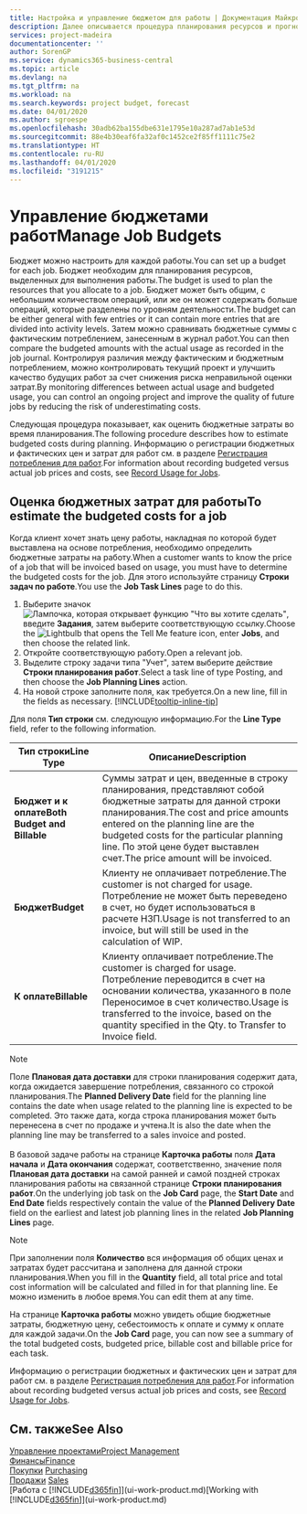 ```yaml
---
title: Настройка и управление бюджетом для работы | Документация Майкрософт
description: Далее описывается процедура планирования ресурсов и прогнозирования и контроля себестоимости для проекта путем настройки бюджета для каждой работы.
services: project-madeira
documentationcenter: ''
author: SorenGP
ms.service: dynamics365-business-central
ms.topic: article
ms.devlang: na
ms.tgt_pltfrm: na
ms.workload: na
ms.search.keywords: project budget, forecast
ms.date: 04/01/2020
ms.author: sgroespe
ms.openlocfilehash: 30adb62ba155dbe631e1795e10a287ad7ab1e53d
ms.sourcegitcommit: 88e4b30eaf6fa32af0c1452ce2f85ff1111c75e2
ms.translationtype: HT
ms.contentlocale: ru-RU
ms.lasthandoff: 04/01/2020
ms.locfileid: "3191215"
---
```

# <a name="manage-job-budgets"></a><span data-ttu-id="9761c-103">Управление бюджетами работ</span><span class="sxs-lookup"><span data-stu-id="9761c-103">Manage Job Budgets</span></span>
<span data-ttu-id="9761c-104">Бюджет можно настроить для каждой работы.</span><span class="sxs-lookup"><span data-stu-id="9761c-104">You can set up a budget for each job.</span></span> <span data-ttu-id="9761c-105">Бюджет необходим для планирования ресурсов, выделенных для выполнения работы.</span><span class="sxs-lookup"><span data-stu-id="9761c-105">The budget is used to plan the resources that you allocate to a job.</span></span> <span data-ttu-id="9761c-106">Бюджет может быть общим, с небольшим количеством операций, или же он может содержать больше операций, которые разделены по уровням деятельности.</span><span class="sxs-lookup"><span data-stu-id="9761c-106">The budget can be either general with few entries or it can contain more entries that are divided into activity levels.</span></span> <span data-ttu-id="9761c-107">Затем можно сравнивать бюджетные суммы с фактическим потреблением, занесенным в журнал работ.</span><span class="sxs-lookup"><span data-stu-id="9761c-107">You can then compare the budgeted amounts with the actual usage as recorded in the job journal.</span></span> <span data-ttu-id="9761c-108">Контролируя различия между фактическим и бюджетным потреблением, можно контролировать текущий проект и улучшить качество будущих работ за счет снижения риска неправильной оценки затрат.</span><span class="sxs-lookup"><span data-stu-id="9761c-108">By monitoring differences between actual usage and budgeted usage, you can control an ongoing project and improve the quality of future jobs by reducing the risk of underestimating costs.</span></span>

<span data-ttu-id="9761c-109">Следующая процедура показывает, как оценить бюджетные затраты во время планирования.</span><span class="sxs-lookup"><span data-stu-id="9761c-109">The following procedure describes how to estimate budgeted costs during planning.</span></span> <span data-ttu-id="9761c-110">Информацию о регистрации бюджетных и фактических цен и затрат для работ см. в разделе [Регистрация потребления для работ](projects-how-record-job-usage.md).</span><span class="sxs-lookup"><span data-stu-id="9761c-110">For information about recording budgeted versus actual job prices and costs, see [Record Usage for Jobs](projects-how-record-job-usage.md).</span></span>  

## <a name="to-estimate-the-budgeted-costs-for-a-job"></a><a name="JobBudgetCosts"></a> <span data-ttu-id="9761c-111">Оценка бюджетных затрат для работы</span><span class="sxs-lookup"><span data-stu-id="9761c-111">To estimate the budgeted costs for a job</span></span>
<span data-ttu-id="9761c-112">Когда клиент хочет знать цену работы, накладная по которой будет выставлена на основе потребления, необходимо определить бюджетные затраты на работу.</span><span class="sxs-lookup"><span data-stu-id="9761c-112">When a customer wants to know the price of a job that will be invoiced based on usage, you must have to determine the budgeted costs for the job.</span></span> <span data-ttu-id="9761c-113">Для этого используйте страницу **Строки задач по работе**.</span><span class="sxs-lookup"><span data-stu-id="9761c-113">You use the **Job Task Lines** page to do this.</span></span>

1. <span data-ttu-id="9761c-114">Выберите значок ![Лампочка, которая открывает функцию "Что вы хотите сделать"](media/ui-search/search_small.png "Что вы хотите сделать"), введите **Задания**, затем выберите соответствующую ссылку.</span><span class="sxs-lookup"><span data-stu-id="9761c-114">Choose the ![Lightbulb that opens the Tell Me feature](media/ui-search/search_small.png "Tell me what you want to do") icon, enter **Jobs**, and then choose the related link.</span></span>  
2. <span data-ttu-id="9761c-115">Откройте соответствующую работу.</span><span class="sxs-lookup"><span data-stu-id="9761c-115">Open a relevant job.</span></span>
3. <span data-ttu-id="9761c-116">Выделите строку задачи типа "Учет", затем выберите действие **Строки планирования работ**.</span><span class="sxs-lookup"><span data-stu-id="9761c-116">Select a task line of type Posting, and then choose the **Job Planning Lines** action.</span></span>
4. <span data-ttu-id="9761c-117">На новой строке заполните поля, как требуется.</span><span class="sxs-lookup"><span data-stu-id="9761c-117">On a new line, fill in the fields as necessary.</span></span> [!INCLUDE[tooltip-inline-tip](includes/tooltip-inline-tip_md.md)]   

<span data-ttu-id="9761c-118">Для поля **Тип строки** см. следующую информацию.</span><span class="sxs-lookup"><span data-stu-id="9761c-118">For the **Line Type** field, refer to the following information.</span></span>  

| <span data-ttu-id="9761c-119">Тип строки</span><span class="sxs-lookup"><span data-stu-id="9761c-119">Line Type</span></span> | <span data-ttu-id="9761c-120">Описание</span><span class="sxs-lookup"><span data-stu-id="9761c-120">Description</span></span> |
| --- | --- |
| <span data-ttu-id="9761c-121">**Бюджет и к оплате**</span><span class="sxs-lookup"><span data-stu-id="9761c-121">**Both Budget and Billable**</span></span> |<span data-ttu-id="9761c-122">Суммы затрат и цен, введенные в строку планирования, представляют собой бюджетные затраты для данной строки планирования.</span><span class="sxs-lookup"><span data-stu-id="9761c-122">The cost and price amounts entered on the planning line are the budgeted costs for the particular planning line.</span></span> <span data-ttu-id="9761c-123">По этой цене будет выставлен счет.</span><span class="sxs-lookup"><span data-stu-id="9761c-123">The price amount will be invoiced.</span></span> |
| <span data-ttu-id="9761c-124">**Бюджет**</span><span class="sxs-lookup"><span data-stu-id="9761c-124">**Budget**</span></span> |<span data-ttu-id="9761c-125">Клиенту не оплачивает потребление.</span><span class="sxs-lookup"><span data-stu-id="9761c-125">The customer is not charged for usage.</span></span> <span data-ttu-id="9761c-126">Потребление не может быть переведено в счет, но будет использоваться в расчете НЗП.</span><span class="sxs-lookup"><span data-stu-id="9761c-126">Usage is not transferred to an invoice, but will still be used in the calculation of WIP.</span></span> |
| <span data-ttu-id="9761c-127">**К оплате**</span><span class="sxs-lookup"><span data-stu-id="9761c-127">**Billable**</span></span> |<span data-ttu-id="9761c-128">Клиенту оплачивает потребление.</span><span class="sxs-lookup"><span data-stu-id="9761c-128">The customer is charged for usage.</span></span> <span data-ttu-id="9761c-129">Потребление переводится в счет на основании количества, указанного в поле Переносимое в счет количество.</span><span class="sxs-lookup"><span data-stu-id="9761c-129">Usage is transferred to the invoice, based on the quantity specified in the Qty. to Transfer to Invoice field.</span></span> |

> [!NOTE]  
> <span data-ttu-id="9761c-130">Поле **Плановая дата доставки** для строки планирования содержит дата, когда ожидается завершение потребления, связанного со строкой планирования.</span><span class="sxs-lookup"><span data-stu-id="9761c-130">The **Planned Delivery Date** field for the planning line contains the date when usage related to the planning line is expected to be completed.</span></span> <span data-ttu-id="9761c-131">Это также дата, когда строка планирования может быть перенесена в счет по продаже и учтена.</span><span class="sxs-lookup"><span data-stu-id="9761c-131">It is also the date when the planning line may be transferred to a sales invoice and posted.</span></span> <br /><br /> <span data-ttu-id="9761c-132">В базовой задаче работы на странице **Карточка работы** поля **Дата начала** и **Дата окончания** содержат, соответственно, значение поля **Плановая дата доставки** на самой ранней и самой поздней строках планирования работы на связанной странице **Строки планирования работ**.</span><span class="sxs-lookup"><span data-stu-id="9761c-132">On the underlying job task on the **Job Card** page, the **Start Date** and **End Date** fields respectively contain the value of the **Planned Delivery Date** field on the earliest and latest job planning lines in the related **Job Planning Lines** page.</span></span>

> [!NOTE]  
>   <span data-ttu-id="9761c-133">При заполнении поля **Количество** вся информация об общих ценах и затратах будет рассчитана и заполнена для данной строки планирования.</span><span class="sxs-lookup"><span data-stu-id="9761c-133">When you fill in the **Quantity** field, all total price and total cost information will be calculated and filled in for that planning line.</span></span> <span data-ttu-id="9761c-134">Ее можно изменить в любое время.</span><span class="sxs-lookup"><span data-stu-id="9761c-134">You can edit them at any time.</span></span>

<span data-ttu-id="9761c-135">На странице **Карточка работы** можно увидеть общие бюджетные затраты, бюджетную цену, себестоимость к оплате и сумму к оплате для каждой задачи.</span><span class="sxs-lookup"><span data-stu-id="9761c-135">On the **Job Card** page, you can now see a summary of the total budgeted costs, budgeted price, billable cost and billable price for each task.</span></span>

<span data-ttu-id="9761c-136">Информацию о регистрации бюджетных и фактических цен и затрат для работ см. в разделе [Регистрация потребления для работ](projects-how-record-job-usage.md).</span><span class="sxs-lookup"><span data-stu-id="9761c-136">For information about recording budgeted versus actual job prices and costs, see [Record Usage for Jobs](projects-how-record-job-usage.md).</span></span>

## <a name="see-also"></a><span data-ttu-id="9761c-137">См. также</span><span class="sxs-lookup"><span data-stu-id="9761c-137">See Also</span></span>
[<span data-ttu-id="9761c-138">Управление проектами</span><span class="sxs-lookup"><span data-stu-id="9761c-138">Project Management</span></span>](projects-manage-projects.md)  
[<span data-ttu-id="9761c-139">Финансы</span><span class="sxs-lookup"><span data-stu-id="9761c-139">Finance</span></span>](finance.md)  
<span data-ttu-id="9761c-140">[Покупки](purchasing-manage-purchasing.md)       </span><span class="sxs-lookup"><span data-stu-id="9761c-140">[Purchasing](purchasing-manage-purchasing.md)       </span></span>  
<span data-ttu-id="9761c-141">[Продажи](sales-manage-sales.md)    </span><span class="sxs-lookup"><span data-stu-id="9761c-141">[Sales](sales-manage-sales.md)    </span></span>  
<span data-ttu-id="9761c-142">[Работа с [!INCLUDE[d365fin](includes/d365fin_md.md)]](ui-work-product.md)</span><span class="sxs-lookup"><span data-stu-id="9761c-142">[Working with [!INCLUDE[d365fin](includes/d365fin_md.md)]](ui-work-product.md)</span></span>  
